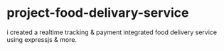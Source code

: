 # project-food-delivary-service
i created a realtime tracking &amp; payment integrated food delivery service using expressjs & more.
